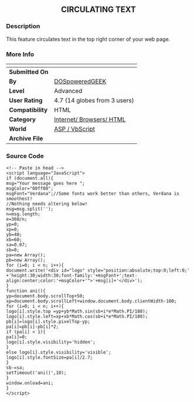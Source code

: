 ﻿<div align="center">

## CIRCULATING TEXT


</div>

### Description

This feature circulates text in the top right corner of your web page.
 
### More Info
 


<span>             |<span>
---                |---
**Submitted On**   |
**By**             |[DOSpoweredGEEK](https://github.com/Planet-Source-Code/PSCIndex/blob/master/ByAuthor/dospoweredgeek.md)
**Level**          |Advanced
**User Rating**    |4.7 (14 globes from 3 users)
**Compatibility**  |HTML
**Category**       |[Internet/ Browsers/ HTML](https://github.com/Planet-Source-Code/PSCIndex/blob/master/ByCategory/internet-browsers-html__4-9.md)
**World**          |[ASP / VbScript](https://github.com/Planet-Source-Code/PSCIndex/blob/master/ByWorld/asp-vbscript.md)
**Archive File**   |[](https://github.com/Planet-Source-Code/dospoweredgeek-circulating-text__4-6792/archive/master.zip)





### Source Code

```
<!-- Paste in head -->
<script language="JavaScript">
if (document.all){
msg="Your message goes here ";
msgColor="00ff00";
msgFont="Verdana";//Some fonts work better than others, Verdana is smoothest!
//Nothing needs altering below!
msg=msg.split('');
n=msg.length;
e=360/n;
yp=0;
xp=0;
yb=40;
xb=60;
sa=0.07;
sb=0;
pa=new Array();
pb=new Array();
for (i=0; i < n; i++){
document.write('<div id="logo" style="position:absolute;top:0;left:0;'
+'height:30;width:30;font-family:'+msgFont+';text-align:center;color:'+msgColor+'">'+msg[i]+'</div>');
}
function ani(){
yp=document.body.scrollTop+50;
xp=document.body.scrollLeft+window.document.body.clientWidth-100;
for (i=0; i < n; i++){
logo[i].style.top =yp+yb*Math.sin(sb+i*e*Math.PI/180);
logo[i].style.left=xp+xb*Math.cos(sb+i*e*Math.PI/180);
pb[i]=logo[i].style.pixelTop-yp;
pa[i]=pb[i]-pb[i]*2;
if (pa[i] < 1){
pa[i]=0;
logo[i].style.visibility='hidden';
}
else logo[i].style.visibility='visible';
logo[i].style.fontSize=pa[i]/2.7;
}
sb-=sa;
setTimeout('ani()',10);
}
window.onload=ani;
}
</script>
```

